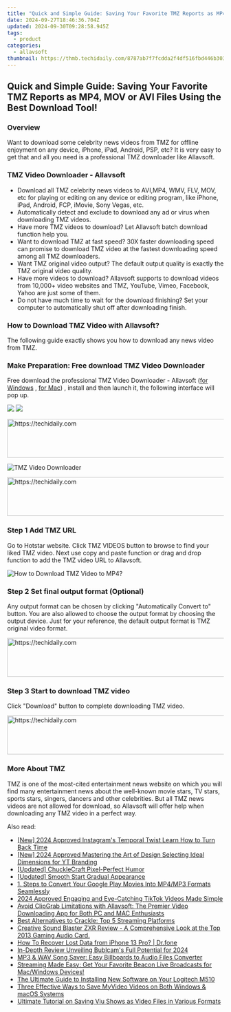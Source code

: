 ```yaml
---
title: "Quick and Simple Guide: Saving Your Favorite TMZ Reports as MP4, MOV or AVI Files Using the Best Download Tool!"
date: 2024-09-27T18:46:36.704Z
updated: 2024-09-30T09:28:58.945Z
tags:
  - product
categories:
  - allavsoft
thumbnail: https://thmb.techidaily.com/8787ab7f7fcdda2f4df516fbd446b3033c8b29f5461b80857fa8c26a8b142de0.jpg
---
```


## Quick and Simple Guide: Saving Your Favorite TMZ Reports as MP4, MOV or AVI Files Using the Best Download Tool!

### Overview

Want to download some celebrity news videos from TMZ for offline enjoyment on any device, iPhone, iPad, Android, PSP, etc? It is very easy to get that and all you need is a professional TMZ downloader like Allavsoft.

### TMZ Video Downloader - Allavsoft

* Download all TMZ celebrity news videos to AVI,MP4, WMV, FLV, MOV, etc for playing or editing on any device or editing program, like iPhone, iPad, Android, FCP, iMovie, Sony Vegas, etc.
* Automatically detect and exclude to download any ad or virus when downloading TMZ videos.
* Have more TMZ videos to download? Let Allavsoft batch download function help you.
* Want to download TMZ at fast speed? 30X faster downloading speed can promise to download TMZ video at the fastest downloading speed among all TMZ downloaders.
* Want TMZ original video output? The default output quality is exactly the TMZ original video quality.
* Have more videos to download? Allavsoft supports to download videos from 10,000+ video websites and TMZ, YouTube, Vimeo, Facebook, Yahoo are just some of them.
* Do not have much time to wait for the download finishing? Set your computer to automatically shut off after downloading finish.

### How to Download TMZ Video with Allavsoft?

The following guide exactly shows you how to download any news video from TMZ.

### Make Preparation: Free download TMZ Video Downloader

Free download the professional TMZ Video Downloader - Allavsoft ([for Windows](https://tools.techidaily.com/allavsoft/products/) , [for Mac](https://tools.techidaily.com/allavsoft/products/)) , install and then launch it, the following interface will pop up.

[![](https://www.allavsoft.com/how-to/../images/how-to/free-download-win.jpg)](https://tools.techidaily.com/allavsoft/products/) [![](https://www.allavsoft.com/how-to/../images/how-to/free-download-mac.jpg)](https://tools.techidaily.com/allavsoft/products/)

<!-- affiliate ads begin -->
<a href="https://appsumo.8odi.net/c/5597632/2144282/7443" target="_top" id="2144282">
  <img src="//a.impactradius-go.com/display-ad/7443-2144282" border="0" alt="https://techidaily.com" width="728" height="90"/>
</a>
<img height="0" width="0" src="https://appsumo.8odi.net/i/5597632/2144282/7443" style="position:absolute;visibility:hidden;" border="0" />
<!-- affiliate ads end -->

![TMZ Video Downloader](https://www.allavsoft.com/how-to/../images/allavsoft/screen-shot-600.jpg)

<!-- affiliate ads begin -->
<a href="https://imp.i357552.net/c/5597632/947750/11832" target="_top" id="947750">
  <img src="//a.impactradius-go.com/display-ad/11832-947750" border="0" alt="https://techidaily.com" width="728" height="90"/>
</a>
<img height="0" width="0" src="https://imp.i357552.net/i/5597632/947750/11832" style="position:absolute;visibility:hidden;" border="0" />
<!-- affiliate ads end -->

### Step 1 Add TMZ URL

Go to Hotstar website. Click TMZ VIDEOS button to browse to find your liked TMZ video. Next use copy and paste function or drag and drop function to add the TMZ video URL to Allavsoft.

![How to Download TMZ Video to MP4?](https://www.allavsoft.com/how-to/../images/how-to/download-rtmp-video/download-rtmp-video.jpg)

### Step 2 Set final output format (Optional)

Any output format can be chosen by clicking "Automatically Convert to" button. You are also allowed to choose the output format by choosing the output device. Just for your reference, the default output format is TMZ original video format.

<!-- affiliate ads begin -->
<a href="https://imp.i357552.net/c/5597632/857865/11832" target="_top" id="857865">
  <img src="//a.impactradius-go.com/display-ad/11832-857865" border="0" alt="https://techidaily.com" width="728" height="90"/>
</a>
<img height="0" width="0" src="https://imp.i357552.net/i/5597632/857865/11832" style="position:absolute;visibility:hidden;" border="0" />
<!-- affiliate ads end -->

### Step 3 Start to download TMZ video

Click "Download" button to complete downloading TMZ video.

<!-- affiliate ads begin -->
<a href="https://appsumo.8odi.net/c/5597632/2105863/7443" target="_top" id="2105863">
  <img src="//a.impactradius-go.com/display-ad/7443-2105863" border="0" alt="https://techidaily.com" width="728" height="90"/>
</a>
<img height="0" width="0" src="https://appsumo.8odi.net/i/5597632/2105863/7443" style="position:absolute;visibility:hidden;" border="0" />
<!-- affiliate ads end -->

### More About TMZ

TMZ is one of the most-cited entertainment news website on which you will find many entertainment news about the well-known movie stars, TV stars, sports stars, singers, dancers and other celebrities. But all TMZ news videos are not allowed for download, so Allavsoft will offer help when downloading any TMZ video in a perfect way.

<ins class="adsbygoogle"
     style="display:block"
     data-ad-format="autorelaxed"
     data-ad-client="ca-pub-7571918770474297"
     data-ad-slot="1223367746"></ins>

<ins class="adsbygoogle"
     style="display:block"
     data-ad-client="ca-pub-7571918770474297"
     data-ad-slot="8358498916"
     data-ad-format="auto"
     data-full-width-responsive="true"></ins>

<span class="atpl-alsoreadstyle">Also read:</span>
<div><ul>
<li><a href="https://instagram-clips.techidaily.com/new-2024-approved-instagrams-temporal-twist-learn-how-to-turn-back-time/"><u>[New] 2024 Approved Instagram's Temporal Twist Learn How to Turn Back Time</u></a></li>
<li><a href="https://youtube-docs.techidaily.com/024-approved-mastering-the-art-of-design-selecting-ideal-dimensions-for-yt-branding/"><u>[New] 2024 Approved Mastering the Art of Design Selecting Ideal Dimensions for YT Branding</u></a></li>
<li><a href="https://extra-lessons.techidaily.com/updated-chucklecraft-pixel-perfect-humor/"><u>[Updated] ChuckleCraft Pixel-Perfect Humor</u></a></li>
<li><a href="https://extra-approaches.techidaily.com/updated-smooth-start-gradual-appearance/"><u>[Updated] Smooth Start Gradual Appearance</u></a></li>
<li><a href="https://fox-tls.techidaily.com/1-steps-to-convert-your-google-play-movies-into-mp4mp3-formats-seamlessly/"><u>1. Steps to Convert Your Google Play Movies Into MP4/MP3 Formats Seamlessly</u></a></li>
<li><a href="https://tiktok-video-recordings.techidaily.com/2024-approved-engaging-and-eye-catching-tiktok-videos-made-simple/"><u>2024 Approved Engaging and Eye-Catching TikTok Videos Made Simple</u></a></li>
<li><a href="https://fox-tls.techidaily.com/avoid-clipgrab-limitations-with-allavsoft-the-premier-video-downloading-app-for-both-pc-and-mac-enthusiasts/"><u>Avoid ClipGrab Limitations with Allavsoft: The Premier Video Downloading App for Both PC and MAC Enthusiasts</u></a></li>
<li><a href="https://fox-tls.techidaily.com/best-alternatives-to-crackle-top-5-streaming-platforms/"><u>Best Alternatives to Crackle: Top 5 Streaming Platforms</u></a></li>
<li><a href="https://buynow-tips.techidaily.com/creative-sound-blaster-zxr-review-a-comprehensive-look-at-the-top-2013-gaming-audio-card/"><u>Creative Sound Blaster ZXR Review - A Comprehensive Look at the Top 2013 Gaming Audio Card.</u></a></li>
<li><a href="https://blog-min.techidaily.com/how-to-recover-lost-data-from-iphone-13-pro-drfone-by-drfone-ios-data-recovery-ios-data-recovery/"><u>How To Recover Lost Data from iPhone 13 Pro? | Dr.fone</u></a></li>
<li><a href="https://some-knowledge.techidaily.com/in-depth-review-unveiling-bublcams-full-potential-for-2024/"><u>In-Depth Review Unveiling Bublcam's Full Potential for 2024</u></a></li>
<li><a href="https://fox-tls.techidaily.com/mp3-and-wav-song-saver-easy-billboards-to-audio-files-converter/"><u>MP3 & WAV Song Saver: Easy Billboards to Audio Files Converter</u></a></li>
<li><a href="https://fox-tls.techidaily.com/streaming-made-easy-get-your-favorite-beacon-live-broadcasts-for-macwindows-devices/"><u>Streaming Made Easy: Get Your Favorite Beacon Live Broadcasts for Mac/Windows Devices!</u></a></li>
<li><a href="https://driver-download.techidaily.com/the-ultimate-guide-to-installing-new-software-on-your-logitech-m510/"><u>The Ultimate Guide to Installing New Software on Your Logitech M510</u></a></li>
<li><a href="https://fox-tls.techidaily.com/three-effective-ways-to-save-myvideo-videos-on-both-windows-and-macos-systems/"><u>Three Effective Ways to Save MyVideo Videos on Both Windows & macOS Systems</u></a></li>
<li><a href="https://fox-tls.techidaily.com/ultimate-tutorial-on-saving-viu-shows-as-video-files-in-various-formats/"><u>Ultimate Tutorial on Saving Viu Shows as Video Files in Various Formats</u></a></li>
</ul></div>

